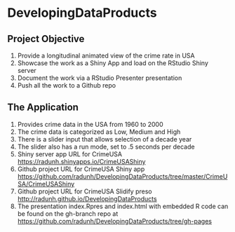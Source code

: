 # DevelopingDataProducts
## Project Objective

1. Provide a longitudinal animated view of the crime rate in USA
2. Showcase the work as a Shiny App and load on the RStudio Shiny server 
3. Document the work via a RStudio Presenter presentation
4. Push all the work to a Github repo


## The Application

1. Provides crime data in the USA from 1960 to 2000
2. The crime data is categorized as Low, Medium and High
3. There is a slider input that allows selection of a decade year
4. The slider also has a run mode, set to .5 seconds per decade
5. Shiny server app URL for CrimeUSA 
https://radunh.shinyapps.io/CrimeUSAShiny
6. Github project URL for CrimeUSA Shiny app
https://github.com/radunh/DevelopingDataProducts/tree/master/CrimeUSA/CrimeUSAShiny
7. Github project URL for CrimeUSA Slidify preso 
http://radunh.github.io/DevelopingDataProducts
8. The presentation index.Rpres and index.html with embedded R code can be found on the gh-branch repo at https://github.com/radunh/DevelopingDataProducts/tree/gh-pages
